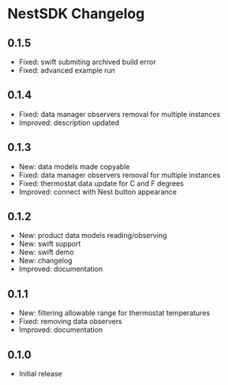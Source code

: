 # NestSDK Changelog

## 0.1.5

- Fixed: swift submiting archived build error
- Fixed: advanced example run

## 0.1.4

- Fixed: data manager observers removal for multiple instances
- Improved: description updated

## 0.1.3

- New: data models made copyable
- Fixed: data manager observers removal for multiple instances
- Fixed: thermostat data update for C and F degrees
- Improved: connect with Nest button appearance

## 0.1.2

- New: product data models reading/observing
- New: swift support
- New: swift demo
- New: changelog
- Improved: documentation

## 0.1.1

- New: filtering allowable range for thermostat temperatures
- Fixed: removing data observers
- Improved: documentation

## 0.1.0

- Initial release